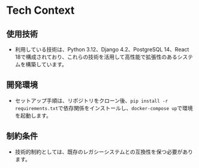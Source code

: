 # Tech Context

## 使用技術
- 利用している技術は、Python 3.12、Django 4.2、PostgreSQL 14、React 18で構成されており、これらの技術を活用して高性能で拡張性のあるシステムを構築しています。

## 開発環境
- セットアップ手順は、リポジトリをクローン後、`pip install -r requirements.txt`で依存関係をインストールし、`docker-compose up`で環境を起動します。

## 制約条件
- 技術的制約としては、既存のレガシーシステムとの互換性を保つ必要があります。
